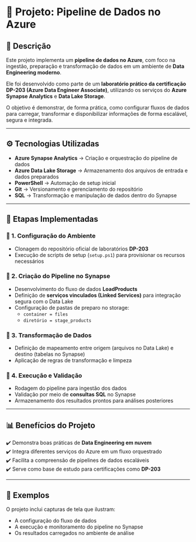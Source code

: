 # 📌 Projeto: Pipeline de Dados no Azure

## 📖 Descrição
Este projeto implementa um **pipeline de dados no Azure**, com foco na ingestão, preparação e transformação de dados em um ambiente de **Data Engineering moderno**.  

Ele foi desenvolvido como parte de um **laboratório prático da certificação DP-203 (Azure Data Engineer Associate)**, utilizando os serviços do **Azure Synapse Analytics** e **Data Lake Storage**.

O objetivo é demonstrar, de forma prática, como configurar fluxos de dados para carregar, transformar e disponibilizar informações de forma escalável, segura e integrada.

---

## ⚙️ Tecnologias Utilizadas
- **Azure Synapse Analytics** → Criação e orquestração do pipeline de dados  
- **Azure Data Lake Storage** → Armazenamento dos arquivos de entrada e dados preparados  
- **PowerShell** → Automação de setup inicial  
- **Git** → Versionamento e gerenciamento do repositório  
- **SQL** → Transformação e manipulação de dados dentro do Synapse  

---

## 🚀 Etapas Implementadas

### 🔹 1. Configuração do Ambiente
- Clonagem do repositório oficial de laboratórios **DP-203**  
- Execução de scripts de setup (`setup.ps1`) para provisionar os recursos necessários  

### 🔹 2. Criação do Pipeline no Synapse
- Desenvolvimento do fluxo de dados **LoadProducts**  
- Definição de **serviços vinculados (Linked Services)** para integração segura com o Data Lake  
- Configuração de pastas de preparo no storage:  
  - `container = files`  
  - `diretório = stage_products`  

### 🔹 3. Transformação de Dados
- Definição de mapeamento entre origem (arquivos no Data Lake) e destino (tabelas no Synapse)  
- Aplicação de regras de transformação e limpeza  

### 🔹 4. Execução e Validação
- Rodagem do pipeline para ingestão dos dados  
- Validação por meio de **consultas SQL** no Synapse  
- Armazenamento dos resultados prontos para análises posteriores  

---

## 📊 Benefícios do Projeto
✔️ Demonstra boas práticas de **Data Engineering em nuvem**  
✔️ Integra diferentes serviços do Azure em um fluxo orquestrado  
✔️ Facilita a compreensão de pipelines de dados escaláveis  
✔️ Serve como base de estudo para certificações como **DP-203**  

---

## 📸 Exemplos
O projeto inclui capturas de tela que ilustram:
- A configuração do fluxo de dados  
- A execução e monitoramento do pipeline no Synapse  
- Os resultados carregados no ambiente de análise  
